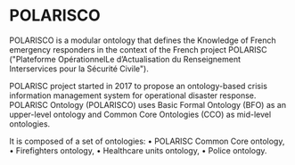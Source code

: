 # POLARISCO

POLARISCO is a modular ontology that defines the Knowledge of French emergency responders in the context of the French project POLARISC ("Plateforme OpérationnelLe d’Actualisation du Renseignement Interservices pour la Sécurité Civile").

POLARISC project started in 2017 to propose an ontology-based crisis information management system for operational disaster response.
POLARISC Ontology (POLARISCO) uses Basic Formal Ontology (BFO) as an upper-level ontology and Common Core Ontologies (CCO) as mid-level ontologies. 

It is composed of a set of ontologies:
•	POLARISC Common Core ontology,
•	Firefighters ontology,
• Healthcare units ontology,
•	Police ontology.


